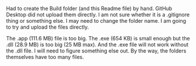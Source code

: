 Had to create the Build folder (and this Readme file) by hand.  GitHub Desktop did not upload them directly.  I am not sure whether it is a .gitignore thing or something else.  I may need to change the folder name.  I am going to try and upload the files directly.

The .app (111.6 MB) file is too big.  The .exe (654 KB) is small enough but the .dll (28.9 MB) is too big (25 MB max).  And the .exe file will not work without the .dll file.  I will need to figure something else out.  By the way, the folders themselves have too many files.
